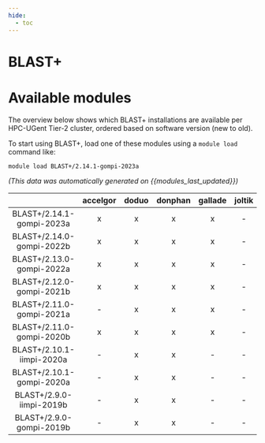 ```yaml
---
hide:
  - toc
---
```


BLAST+
======

# Available modules


The overview below shows which BLAST+ installations are available per HPC-UGent Tier-2 cluster, ordered based on software version (new to old).

To start using BLAST+, load one of these modules using a `module load` command like:

```shell
module load BLAST+/2.14.1-gompi-2023a
```

*(This data was automatically generated on {{modules_last_updated}})*  

| |accelgor|doduo|donphan|gallade|joltik|shinx|skitty|
| :---: | :---: | :---: | :---: | :---: | :---: | :---: | :---: |
|BLAST+/2.14.1-gompi-2023a|x|x|x|x|-|x|x|
|BLAST+/2.14.0-gompi-2022b|x|x|x|x|-|-|-|
|BLAST+/2.13.0-gompi-2022a|x|x|x|x|-|-|-|
|BLAST+/2.12.0-gompi-2021b|x|x|x|x|-|-|-|
|BLAST+/2.11.0-gompi-2021a|-|x|x|x|-|-|-|
|BLAST+/2.11.0-gompi-2020b|x|x|x|x|-|-|-|
|BLAST+/2.10.1-iimpi-2020a|-|x|x|-|-|-|-|
|BLAST+/2.10.1-gompi-2020a|-|x|x|-|-|-|-|
|BLAST+/2.9.0-iimpi-2019b|-|x|x|-|-|-|-|
|BLAST+/2.9.0-gompi-2019b|-|x|x|-|-|-|-|
